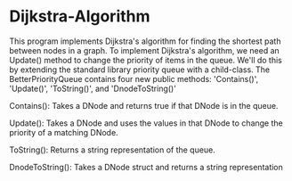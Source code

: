 # Dijkstra-Algorithm

This program implements Dijkstra's algorithm for finding the shortest path between nodes in a graph. To implement Dijkstra's algorithm, we need an Update() method to change the priority of items in the queue. We'll do this by extending the standard library priority queue with a child-class. The BetterPriorityQueue contains four new public methods: 'Contains()', 'Update()', 'ToString()', and 'DnodeToString()'

Contains(): Takes a DNode and returns true if that DNode is in the queue.

Update(): Takes a DNode and uses the values in that DNode to change the priority of a matching DNode.

ToString(): Returns a string representation of the queue.

DnodeToString(): Takes a DNode struct and returns a string representation 